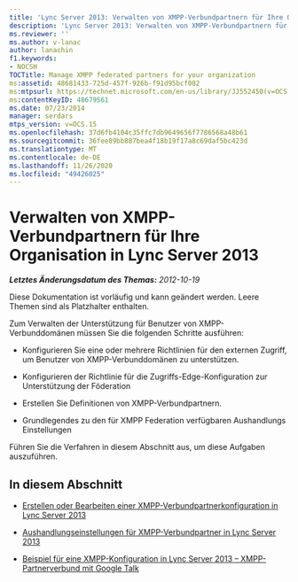 ```yaml
---
title: 'Lync Server 2013: Verwalten von XMPP-Verbundpartnern für Ihre Organisation'
description: 'Lync Server 2013: Verwalten von XMPP-Verbundpartnern für Ihre Organisation.'
ms.reviewer: ''
ms.author: v-lanac
author: lanachin
f1.keywords:
- NOCSH
TOCTitle: Manage XMPP federated partners for your organization
ms:assetid: 48681433-725d-457f-926b-f91d95bcf082
ms:mtpsurl: https://technet.microsoft.com/en-us/library/JJ552450(v=OCS.15)
ms:contentKeyID: 48679561
ms.date: 07/23/2014
manager: serdars
mtps_version: v=OCS.15
ms.openlocfilehash: 37d6fb4104c35ffc7db9649656f7786568a48b61
ms.sourcegitcommit: 36fee89bb887bea4f18b19f17a8c69daf5bc423d
ms.translationtype: MT
ms.contentlocale: de-DE
ms.lasthandoff: 11/26/2020
ms.locfileid: "49426025"
---
```

# <a name="manage-xmpp-federated-partners-in-lync-server-2013"></a>Verwalten von XMPP-Verbundpartnern für Ihre Organisation in Lync Server 2013

<div data-xmlns="http://www.w3.org/1999/xhtml">

<div class="topic" data-xmlns="http://www.w3.org/1999/xhtml" data-msxsl="urn:schemas-microsoft-com:xslt" data-cs="https://msdn.microsoft.com/">

<div data-asp="https://msdn2.microsoft.com/asp">



</div>

<div id="mainSection">

<div id="mainBody">

<span> </span>

_**Letztes Änderungsdatum des Themas:** 2012-10-19_

Diese Dokumentation ist vorläufig und kann geändert werden. Leere Themen sind als Platzhalter enthalten.

Zum Verwalten der Unterstützung für Benutzer von XMPP-Verbunddomänen müssen Sie die folgenden Schritte ausführen:

  - Konfigurieren Sie eine oder mehrere Richtlinien für den externen Zugriff, um Benutzer von XMPP-Verbunddomänen zu unterstützen.

  - Konfigurieren der Richtlinie für die Zugriffs-Edge-Konfiguration zur Unterstützung der Föderation

  - Erstellen Sie Definitionen von XMPP-Verbundpartnern.

  - Grundlegendes zu den für XMPP Federation verfügbaren Aushandlungs Einstellungen

Führen Sie die Verfahren in diesem Abschnitt aus, um diese Aufgaben auszuführen.

<div>

## <a name="in-this-section"></a>In diesem Abschnitt

  - [Erstellen oder Bearbeiten einer XMPP-Verbundpartnerkonfiguration in Lync Server 2013](lync-server-2013-create-or-edit-xmpp-partner-configuration.md)

  - [Aushandlungseinstellungen für XMPP-Verbundpartner in Lync Server 2013](lync-server-2013-negotiation-settings-for-xmpp-federated-partners.md)

  - [Beispiel für eine XMPP-Konfiguration in Lync Server 2013 – XMPP-Partnerverbund mit Google Talk](lync-server-2013-example-xmpp-configuration-–-xmpp-federation-with-google-talk.md)

</div>

</div>

<span> </span>

</div>

</div>

</div>

